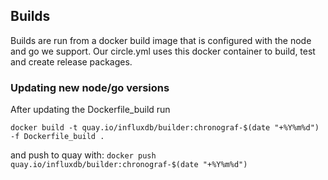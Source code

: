 ## Builds

Builds are run from a docker build image that is configured with the node and go we support.
Our circle.yml uses this docker container to build, test and create release packages.

### Updating new node/go versions
After updating the Dockerfile_build run

`docker build -t quay.io/influxdb/builder:chronograf-$(date "+%Y%m%d") -f Dockerfile_build .`

and push to quay with:
`docker push quay.io/influxdb/builder:chronograf-$(date "+%Y%m%d")`
